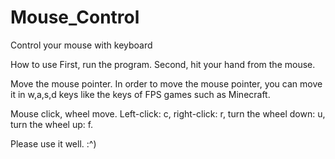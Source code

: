 # Mouse_Control
Control your mouse with keyboard

How to use
First, run the program.
Second, hit your hand from the mouse.

Move the mouse pointer. In order to move the mouse pointer, you can move it in w,a,s,d keys like the keys of FPS games such as Minecraft.

Mouse click, wheel move. Left-click: c, right-click: r, turn the wheel down: u, turn the wheel up: f.

Please use it well. :^)
